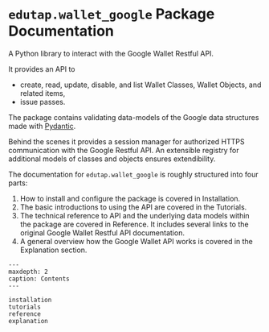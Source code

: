 # `edutap.wallet_google` Package Documentation

A Python library to interact with the Google Wallet Restful API.

It provides an API to
- create, read, update, disable, and list Wallet Classes, Wallet Objects, and related items,
- issue passes.

The package contains validating data-models of the Google data structures made with [Pydantic](https://docs.pydantic.dev/).

Behind the scenes it provides a session manager for authorized HTTPS communication with the Google Restful API.
An extensible registry for additional models of classes and objects ensures extendibility.

The documentation for `edutap.wallet_google` is roughly structured into four parts:

1. How to install and configure the package is covered in Installation.
1. The basic introductions to using the API are covered in the Tutorials.
1. The technical reference to API and the underlying data models within the package are covered in Reference.
   It includes several links to the original Google Wallet Restful API documentation.
1. A general overview how the Google Wallet API works is covered in the Explanation section.

```{toctree}
---
maxdepth: 2
caption: Contents
---

installation
tutorials
reference
explanation

```
